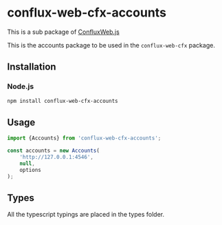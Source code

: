 # conflux-web-cfx-accounts

This is a sub package of [ConfluxWeb.js][repo]

This is the accounts package to be used in the `conflux-web-cfx` package.

## Installation

### Node.js

```bash
npm install conflux-web-cfx-accounts
```

## Usage

```js
import {Accounts} from 'conflux-web-cfx-accounts';

const accounts = new Accounts(
    'http://127.0.0.1:4546',
    null,
    options
);
```

## Types 

All the typescript typings are placed in the types folder. 

[repo]: https://github.com/Conflux-Chain/ConfluxWeb
